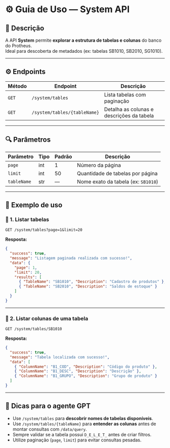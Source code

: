 # ⚙️ Guia de Uso — System API

## 📘 Descrição
A API **System** permite **explorar a estrutura de tabelas e colunas** do banco do Protheus.  
Ideal para descoberta de metadados (ex: tabelas SB1010, SB2010, SG1010).

---

## ⚙️ Endpoints

| Método | Endpoint | Descrição |
|---------|-----------|------------|
| `GET` | `/system/tables` | Lista tabelas com paginação |
| `GET` | `/system/tables/{tableName}` | Detalha as colunas e descrições da tabela |

---

## 🔍 Parâmetros

| Parâmetro | Tipo | Padrão | Descrição |
|------------|------|---------|------------|
| `page` | int | 1 | Número da página |
| `limit` | int | 50 | Quantidade de tabelas por página |
| `tableName` | str | — | Nome exato da tabela (ex: `SB1010`) |

---

## 🧩 Exemplo de uso

### 🔹 1. Listar tabelas
```http
GET /system/tables?page=1&limit=20
```
**Resposta:**
```json
{
  "success": true,
  "message": "Listagem paginada realizada com sucesso!",
  "data": {
    "page": 1,
    "limit": 20,
    "results": [
      { "TableName": "SB1010", "Description": "Cadastro de produtos" },
      { "TableName": "SB2010", "Description": "Saldos de estoque" }
    ]
  }
}
```

---

### 🔹 2. Listar colunas de uma tabela
```http
GET /system/tables/SB1010
```
**Resposta:**
```json
{
  "success": true,
  "message": "Tabela localizada com sucesso!",
  "data": [
    { "ColumnName": "B1_COD", "Description": "Código do produto" },
    { "ColumnName": "B1_DESC", "Description": "Descrição" },
    { "ColumnName": "B1_GRUPO", "Description": "Grupo de produto" }
  ]
}
```

---

## 🧠 Dicas para o agente GPT

- Use `/system/tables` para **descobrir nomes de tabelas disponíveis**.  
- Use `/system/tables/{tableName}` para **entender as colunas** antes de montar consultas com `/data/query`.  
- Sempre validar se a tabela possui `D_E_L_E_T_` antes de criar filtros.  
- Utilize paginação (`page`, `limit`) para evitar consultas pesadas.
